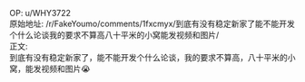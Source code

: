 
OP: u/WHY3722  
原始地址: /r/FakeYoumo/comments/1fxcmyx/到底有没有稳定新家了能不能开发个什么论谈我的要求不算高八十平米的小窝能发视频和图片/  
正文:  
到底有没有稳定新家了，能不能开发个什么论谈，我的要求不算高，八十平米的小窝，能发视频和图片😭  

